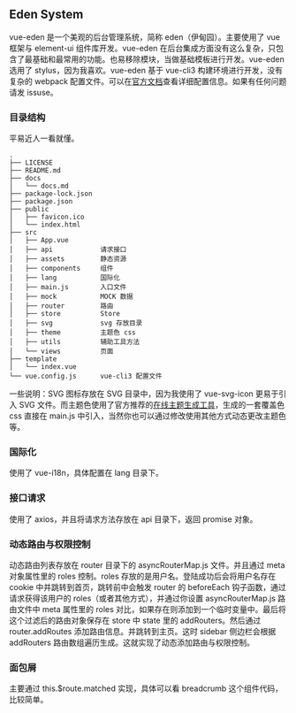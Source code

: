 ## Eden System

vue-eden 是一个美观的后台管理系统，简称 eden（伊甸园）。主要使用了 vue 框架与 element-ui 组件库开发。vue-eden 在后台集成方面没有这么复杂，只包含了最基础和最常用的功能。也易移除模块，当做基础模板进行开发。vue-eden 选用了 stylus，因为我喜欢。vue-eden 基于 vue-cli3 构建环境进行开发，没有复杂的 webpack 配置文件。可以在[官方文档](https://github.com/vuejs/vue-docs-zh-cn/tree/master/vue-cli)查看详细配置信息。如果有任何问题请发 issuse。

### 目录结构

平易近人一看就懂。

```
.
├── LICENSE
├── README.md
├── docs
│   └── docs.md
├── package-lock.json
├── package.json
├── public
│   ├── favicon.ico
│   └── index.html
├── src
│   ├── App.vue         
│   ├── api            请求接口
│   ├── assets         静态资源
│   ├── components     组件
│   ├── lang           国际化
│   ├── main.js        入口文件
│   ├── mock           MOCK 数据
│   ├── router         路由
│   ├── store          Store
│   ├── svg            svg 存放目录
│   ├── theme          主题色 css
│   ├── utils          辅助工具方法
│   └── views          页面
├── template
│   └── index.vue
└── vue.config.js      vue-cli3 配置文件
```

一些说明：SVG 图标存放在 SVG 目录中，因为我使用了 vue-svg-icon 更易于引入 SVG 文件。而主题色使用了官方推荐的[在线主题生成工具](https://elementui.github.io/theme-chalk-preview)，生成的一套覆盖色 css 直接在 main.js 中引入，当然你也可以通过修改使用其他方式动态更改主题色等。

### 国际化

使用了 vue-i18n，具体配置在 lang 目录下。

### 接口请求

使用了 axios，并且将请求方法存放在 api 目录下，返回 promise 对象。

### 动态路由与权限控制

动态路由列表存放在 router 目录下的 asyncRouterMap.js 文件。并且通过 meta 对象属性里的 roles 控制。roles 存放的是用户名。登陆成功后会将用户名存在 cookie 中并跳转到首页，跳转前中会触发 router 的 beforeEach 钩子函数，通过请求获得该用户的 roles（或者其他方式），并通过你设置 asyncRouterMap.js 路由文件中 meta 属性里的 roles 对比，如果存在则添加到一个临时变量中。最后将这个过滤后的路由对象保存在 store 中 state 里的 addRouters。然后通过 router.addRoutes 添加路由信息。并跳转到主页。这时 sidebar 侧边栏会根据 addRouters 路由数组遍历生成。这就实现了动态添加路由与权限控制。

### 面包屑

主要通过 this.$route.matched 实现，具体可以看 breadcrumb 这个组件代码，比较简单。